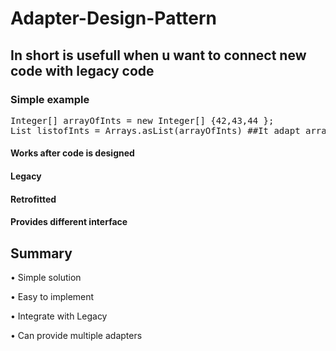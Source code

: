 # Adapter-Design-Pattern
## In short is usefull when u want to connect new code with legacy code
### Simple example
<pre>
Integer[] arrayOfInts = new Integer[] {42,43,44 }; 
List<Integer> listofInts = Arrays.asList(arrayOfInts) ##It adapt array of integers to List
</pre>


####    Works after code is designed
####    Legacy
####    Retrofitted
####    Provides different interface


## Summary
• Simple solution

• Easy to implement

• Integrate with Legacy

• Can provide multiple adapters